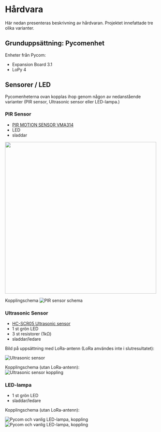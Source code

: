 # Hårdvara
Här nedan presenteras beskrivning av hårdvaran. Projektet innefattade tre olika varianter.

## Grunduppsättning: Pycomenhet
Enheter från Pycom:
- Expansion Board 3.1
- LoPy 4


## Sensorer / LED
Pycomenheterna ovan kopplas ihop genom någon av nedanstående varianter (PIR sensor, Ultrasonic sensor eller LED-lampa.)

### PIR Sensor
- [PIR MOTION SENSOR VMA314](https://www.velleman.eu/products/view/?id=435542)
- LED
- sladdar

<img src="/img/pir_led.jpg" width="500">

Kopplingschema
![PIR sensor schema](/img/cicuit_pir.png)

### Ultrasonic Sensor
- [HC-SCR05 Ultrasonic sensor](https://www.velleman.eu/products/view/?id=435526)
- 1 st grön LED
- 3 st resistorer (1kΩ)
- sladdar/ledare

Bild på uppsättning med LoRa-antenn (LoRa användes inte i slutresultatet):

![Ultrasonic sensor](/img/ultrasonic_edit_W600px.jpg)

Kopplingschema (utan LoRa-antenn):  
![Ultrasonic sensor koppling](/img/1DT308-circuit_ultrasonic_utanLoRa.jpg)

### LED-lampa
- 1 st grön LED
- sladdar/ledare

Kopplingschema (utan LoRa-antenn):

![Pycom och vanlig LED-lampa, koppling](/img/1DT308-circuit_lampa_utanLoRa.jpg)
![Pycom och vanlig LED-lampa, koppling](/img/878B7261-3C98-4478-85B5-CCB6F25E4DDB_1_105_c.jpeg)

